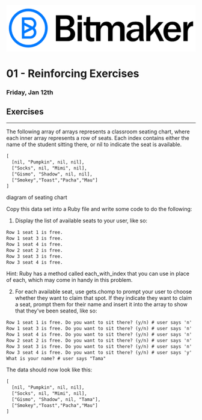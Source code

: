 ![Bitmaker](https://github.com/johncarlolopez/bitmaker-reference/blob/master/bitmakerlogo.svg)
# 01 - Reinforcing Exercises
### Friday, Jan 12th

## Exercises
___
The following array of arrays represents a classroom seating chart, where each inner array represents a row of seats. Each index contains either the name of the student sitting there, or nil to indicate the seat is available.
```
[
  [nil, "Pumpkin", nil, nil],
  ["Socks", nil, "Mimi", nil],
  ["Gismo", "Shadow", nil, nil],
  ["Smokey","Toast","Pacha","Mau"]
]
```
diagram of seating chart

Copy this data set into a Ruby file and write some code to do the following:

1. Display the list of available seats to your user, like so:
```
Row 1 seat 1 is free.
Row 1 seat 3 is free.
Row 1 seat 4 is free.
Row 2 seat 2 is free.
Row 3 seat 3 is free.
Row 3 seat 4 is free.
```
Hint: Ruby has a method called each_with_index that you can use in place of each, which may come in handy in this problem.

2. For each available seat, use gets.chomp to prompt your user to choose whether they want to claim that spot. If they indicate they want to claim a seat, prompt them for their name and insert it into the array to show that they've been seated, like so:
```
Row 1 seat 1 is free. Do you want to sit there? (y/n) # user says 'n'
Row 1 seat 3 is free. Do you want to sit there? (y/n) # user says 'n'
Row 1 seat 4 is free. Do you want to sit there? (y/n) # user says 'n'
Row 2 seat 2 is free. Do you want to sit there? (y/n) # user says 'n'
Row 3 seat 3 is free. Do you want to sit there? (y/n) # user says 'n'
Row 3 seat 4 is free. Do you want to sit there? (y/n) # user says 'y'
What is your name? # user says "Tama"
```
The data should now look like this:
```
[
  [nil, "Pumpkin", nil, nil],
  ["Socks", nil, "Mimi", nil],
  ["Gismo", "Shadow", nil, "Tama"],
  ["Smokey","Toast","Pacha","Mau"]
]
```
